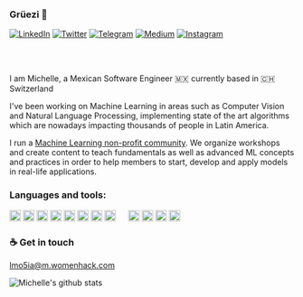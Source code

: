 ### Grüezi 👋

[![LinkedIn](https://img.shields.io/badge/LinkedIn-Michelle-blue?style=flat-square&logo=linkedin)](https://www.linkedin.com/in/michellediazdev/)
[![Twitter](https://img.shields.io/twitter/follow/MichDiaz_?style=flat-square&logo=twitter)](https://twitter.com/MichDiaz_)
[![Telegram](https://img.shields.io/badge/Telegram-ImMichBot-5EC9CC?style=flat-square&logo=telegram)](https://t.me/ImMichBot)
[![Medium](https://img.shields.io/badge/Medium-MichDiaz_-F3D0D2?style=flat-square&logo=medium)](https://michellediazvi.medium.com/)
[![Instagram](https://img.shields.io/badge/Instagram-michellediazvi-CD419D?style=flat-square&logo=instagram)](https://www.instagram.com/michellediazvi/)

<br />
<br />


I am Michelle, a Mexican Software Engineer 🇲🇽 currently based in 🇨🇭 Switzerland

I've been working on Machine Learning in areas such as Computer Vision and Natural Language Processing, implementing state of the art algorithms which are nowadays impacting thousands of people in Latin America.

I run a [Machine Learning non-profit community](https://www.meetup.com/es/AI-Learners/). We organize workshops and create content to teach fundamentals as well as advanced ML concepts and practices in order to help members to start, develop and apply models in real-life applications.


### Languages and tools:

<code><img height="20" src="https://upload.wikimedia.org/wikipedia/commons/thumb/c/c3/Python-logo-notext.svg/1024px-Python-logo-notext.svg.png"></code>
<code><img height="20" src="https://cdn.worldvectorlogo.com/logos/logo-javascript.svg"></code>
<code><img height="20" src="https://seeklogo.com/images/J/java-logo-7F8B35BAB3-seeklogo.com.png"></code>
<code><img height="20" src="https://upload.wikimedia.org/wikipedia/commons/2/2d/Tensorflow_logo.svg"></code>
<code><img height="20" src="https://upload.wikimedia.org/wikipedia/commons/a/ae/Keras_logo.svg"></code>
<code><img height="20" src="https://upload.wikimedia.org/wikipedia/commons/thumb/3/31/NumPy_logo_2020.svg/1024px-NumPy_logo_2020.svg.png"></code>
<code><img height="20" src="https://upload.wikimedia.org/wikipedia/commons/thumb/e/ed/Pandas_logo.svg/1280px-Pandas_logo.svg.png"></code>
<code><img height="20" src="https://upload.wikimedia.org/wikipedia/commons/thumb/0/05/Scikit_learn_logo_small.svg/1280px-Scikit_learn_logo_small.svg.png"></code>
<code><img height="15" src="https://matplotlib.org/3.1.1/_static/logo2_compressed.svg"></code>
<code><img height="20" src="https://seaborn.pydata.org/_static/logo-wide-lightbg.svg"></code>
<code><img height="20" src="https://www.docker.com/sites/default/files/d8/2019-07/Moby-logo.png"></code>
<code><img height="20" src="https://upload.wikimedia.org/wikipedia/commons/thumb/f/f3/Apache_Spark_logo.svg/1024px-Apache_Spark_logo.svg.png"></code>
<code><img height="20" src="https://upload.wikimedia.org/wikipedia/commons/3/32/OpenCV_Logo_with_text_svg_version.svg"></code>

### ☕ Get in touch

lmo5ia@m.womenhack.com

![Michelle's github stats](https://github-readme-stats.vercel.app/api?username=Immich&show_icons=true&hide_border=true&theme=radical)
